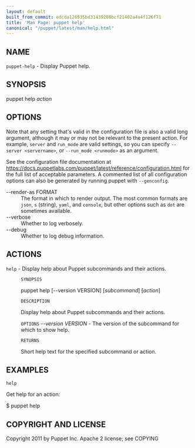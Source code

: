 ```yaml
---
layout: default
built_from_commit: edcda126535bd31439280bcf21402a4a4f126f71
title: 'Man Page: puppet help'
canonical: "/puppet/latest/man/help.html"
---
```


<div class='mp'>
<h2 id="NAME">NAME</h2>
<p class="man-name">
  <code>puppet-help</code> - <span class="man-whatis">Display Puppet help.</span>
</p>

<h2 id="SYNOPSIS">SYNOPSIS</h2>

<p>puppet help <var>action</var></p>

<h2 id="OPTIONS">OPTIONS</h2>

<p>Note that any setting that's valid in the configuration
file is also a valid long argument, although it may or may not be
relevant to the present action. For example, <code>server</code> and <code>run_mode</code> are valid
settings, so you can specify <code>--server &lt;servername></code>, or
<code>--run_mode &lt;runmode></code> as an argument.</p>

<p>See the configuration file documentation at
<a href="https://docs.puppetlabs.com/puppet/latest/reference/configuration.html" data-bare-link="true">https://docs.puppetlabs.com/puppet/latest/reference/configuration.html</a> for the
full list of acceptable parameters. A commented list of all
configuration options can also be generated by running puppet with
<code>--genconfig</code>.</p>

<dl>
<dt>--render-as FORMAT</dt><dd>The format in which to render output. The most common formats are <code>json</code>,
<code>s</code> (string), <code>yaml</code>, and <code>console</code>, but other options such as <code>dot</code> are
sometimes available.</dd>
<dt>--verbose</dt><dd>Whether to log verbosely.</dd>
<dt class="flush">--debug</dt><dd>Whether to log debug information.</dd>
</dl>


<h2 id="ACTIONS">ACTIONS</h2>

<dl>
<dt><code>help</code> - Display help about Puppet subcommands and their actions.</dt><dd><p><code>SYNOPSIS</code></p>

<p>puppet help [--version VERSION] [<var>subcommand</var>] [<var>action</var>]</p>

<p><code>DESCRIPTION</code></p>

<p>Display help about Puppet subcommands and their actions.</p>

<p><code>OPTIONS</code>
<var>--version VERSION</var> -
The version of the subcommand for which to show help.</p>

<p><code>RETURNS</code></p>

<p>Short help text for the specified subcommand or action.</p></dd>
</dl>


<h2 id="EXAMPLES">EXAMPLES</h2>

<p><code>help</code></p>

<p>Get help for an action:</p>

<p>$ puppet help</p>

<h2 id="COPYRIGHT-AND-LICENSE">COPYRIGHT AND LICENSE</h2>

<p>Copyright 2011 by Puppet Inc.
Apache 2 license; see COPYING</p>

</div>
